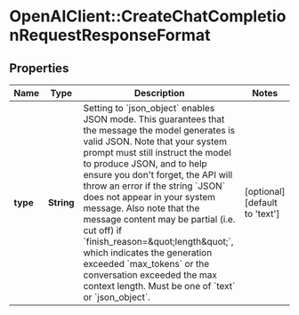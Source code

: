 # OpenAIClient::CreateChatCompletionRequestResponseFormat

## Properties
Name | Type | Description | Notes
------------ | ------------- | ------------- | -------------
**type** | **String** | Setting to &#x60;json_object&#x60; enables JSON mode. This guarantees that the message the model generates is valid JSON.   Note that your system prompt must still instruct the model to produce JSON, and to help ensure you don&#x27;t forget, the API will throw an error if the string &#x60;JSON&#x60; does not appear in your system message. Also note that the message content may be partial (i.e. cut off) if &#x60;finish_reason&#x3D;\&quot;length\&quot;&#x60;, which indicates the generation exceeded &#x60;max_tokens&#x60; or the conversation exceeded the max context length.   Must be one of &#x60;text&#x60; or &#x60;json_object&#x60;.  | [optional] [default to &#x27;text&#x27;]

